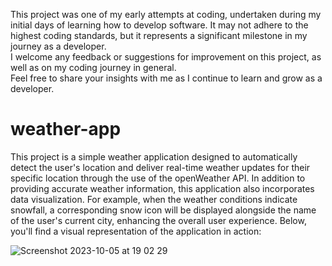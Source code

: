 
This project was one of my early attempts at coding, undertaken during my initial days of learning how to develop software. 
It may not adhere to the highest coding standards, but it represents a significant milestone in my journey as a developer.  
I welcome any feedback or suggestions for improvement on this project, as well as on my coding journey in general.          
Feel free to share your insights with me as I continue to learn and grow as a developer.                                    


# weather-app

This project is a simple weather application designed to automatically detect the user's location and deliver real-time weather updates for their specific location through the use of the openWeather API. 
In addition to providing accurate weather information, this application also incorporates data visualization. For example, when the weather conditions indicate snowfall, 
a corresponding snow icon will be displayed alongside the name of the user's current city, enhancing the overall user experience.
Below, you'll find a visual representation of the application in action:

![Screenshot 2023-10-05 at 19 02 29](https://github.com/borancek/weather-app/assets/77752760/0ae6ec83-1411-4ba8-8b60-c09301f17de5)
